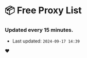 # :package: Free Proxy List
### Updated every 15 minutes.

- Last updated: `2024-09-17 14:39`

:heart:
